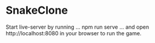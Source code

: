 # SnakeClone

Start live-server by running
...
npm run serve 
...
and open http://localhost:8080 in your browser to run the game.